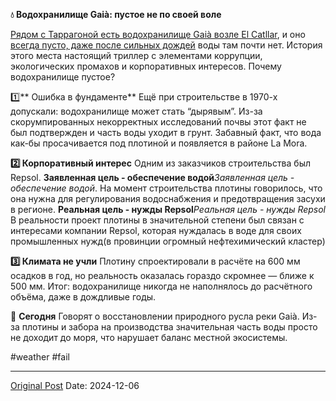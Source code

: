 **💧 Водохранилище Gaià: пустое не по своей воле**

[Рядом с Таррагоной есть водохранилище Gaià возле El Catllar](2393.md), и оно[ всегда пусто, даже после сильных дождей](2798.md) воды там почти нет. История этого места настоящий триллер с элементами коррупции, экологических промахов и корпоративных интересов. Почему водохранилище пустое?

1️⃣** Ошибка в фундаменте**
Ещё при строительстве в 1970-х допускали: водохранилище может стать “дырявым”. Из-за скорумпированных некорректных исследований почвы этот факт не был подтвержден и часть воды уходит в грунт. Забавный факт, что вода как-бы просачивается под плотиной и появляется в районе La Mora.

**2️⃣ Корпоративный интерес**
Одним из заказчиков строительства был Repsol. **Заявленная цель - обеспечение водой***Заявленная цель - обеспечение водой*. На момент строительства плотины говорилось, что она нужна для регулирования водоснабжения и предотвращения засухи в регионе. **Реальная цель - нужды Repsol***Реальная цель - нужды Repsol* В реальности проект плотины в значительной степени был связан с интересами компании Repsol, которая нуждалась в воде для своих промышленных нужд(в провинции огромный нефтехимический кластер)

**3️⃣ Климата не учли**
Плотину спроектировали в расчёте на 600 мм осадков в год, но реальность оказалась гораздо скромнее — ближе к 500 мм. Итог: водохранилище никогда не наполнялось до расчётного объёма, даже в дождливые годы.

🌿 **Сегодня**
Говорят о восстановлении природного русла реки Gaià. Из-за плотины и забора на производства значительная часть воды просто не доходит до моря, что нарушает баланс местной экосистемы.

#weather #fail

---
[Original Post](https://t.me/lev2tarragona/2871)
Date: 2024-12-06
